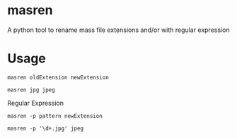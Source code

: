 # masren
A python tool to rename mass file extensions and/or with regular expression

# Usage

`masren oldExtension newExtension`

`masren jpg jpeg`

Regular Expression

`masren -p pattern newExtension`

`masren -p '\d+.jpg' jpeg`